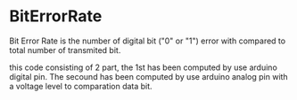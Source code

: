 # BitErrorRate

Bit Error Rate is the number of digital bit ("0" or "1") error with compared to total number of transmited bit. 

this code consisting of 2 part, the 1st has been computed by use arduino digital pin. The secound has been computed by use arduino analog pin with a voltage level to comparation data bit.
